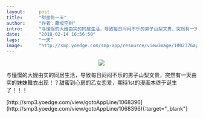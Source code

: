 ```yaml
---
layout:     post
title:      "甜蜜每一天"
author:     "作者：藤坂空树"
intro:      "与憧憬的大嫂由实的同居生活，导致每日闷闷不乐的男子山梨文贵，突然有一天由实的妹妹舞衣出现！？甜蜜到心房的乙女恋爱，期待1st的漫画本终于诞生了！！！"
date:       "2018-02-14 16:56:50"
tags:       "一天"
image:      "http://smp.yoedge.com/smp-app/resource/viewImage/1002376appline.png"
---
```

<div style="text-align: center">
<p><img src="http://smp.yoedge.com/smp-app/resource/viewImage/1002376appline.png"/></p>
</div>
<p class="post-meta">
<span>与憧憬的大嫂由实的同居生活，导致每日闷闷不乐的男子山梨文贵，突然有一天由实的妹妹舞衣出现！？甜蜜到心房的乙女恋爱，期待1st的漫画本终于诞生了！！！</span>
</p>
[http://smp3.yoedge.com/view/gotoAppLine/1068396](http://smp3.yoedge.com/view/gotoAppLine/1068396){:target="_blank"}


